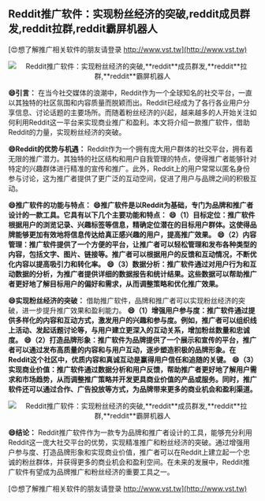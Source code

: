 ## **Reddit推广软件：实现粉丝经济的突破,**reddit**成员群发,**reddit**拉群,**reddit**霸屏机器人**

[😍想了解推广相关软件的朋友请登录 http://www.vst.tw](http://www.vst.tw)

 <center><img src="https://vst.tw/MP4/tuiguang/png/7.png" alt="Reddit推广软件：实现粉丝经济的突破,**reddit**成员群发,**reddit**拉群,**reddit**霸屏机器人"></center>

**😄引言：**
在当今社交媒体的浪潮中，Reddit作为一个全球知名的社交平台，一直以其独特的社区氛围和内容质量而脱颖而出。Reddit已经成为了各行各业用户分享信息、讨论话题的主要场所。而随着粉丝经济的兴起，越来越多的人开始关注如何利用Reddit这一平台来实现商业推广和盈利。本文将介绍一款推广软件，借助Reddit的力量，实现粉丝经济的突破。

**😄Reddit的优势与机遇：**
Reddit作为一个拥有庞大用户群体的社交平台，拥有着无限的推广潜力。其独特的社区结构和用户自我管理的特点，使得推广者能够针对特定的兴趣群体进行精准的宣传和推广。此外，Reddit上的用户常常以匿名身份参与讨论，这为推广者提供了更广泛的互动空间，促进了用户与品牌之间的积极互动。

**😄推广软件的功能与特点：**
**😄推广软件是以Reddit为基础，专门为品牌和推广者设计的一款工具。它具有以下几个主要功能和特点：**
**😄（1）目标定位：推广软件根据用户的浏览记录、兴趣标签等信息，精确定位潜在的目标用户群体。这使得品牌能够更加有效地将信息传达给真正感兴趣的用户，提高推广效果。**
**😄（2）内容管理：推广软件提供了一个方便的平台，让推广者可以轻松管理和发布各种类型的内容，包括文字、图片、链接等。推广者可以根据用户的反馈和互动情况，不断优化内容以提高吸引力和转化率。**
**😄（3）数据分析：推广软件通过对用户行为和互动数据的分析，为推广者提供详细的数据报告和统计结果。这些数据可以帮助推广者更好地了解目标用户的偏好和需求，从而调整策略和优化推广效果。**

**😄实现粉丝经济的突破：**
借助推广软件，品牌和推广者可以实现粉丝经济的突破，进一步提升推广效果和盈利能力。
**😄（1）增强用户参与度：推广软件通过提供多样化的内容和互动方式，激发用户的兴趣和参与度。例如，推广者可以组织线上活动、发起话题讨论等，与用户建立更深入的互动关系，增加粉丝数量和忠诚度。**
**😄（2）打造品牌形象：推广软件为品牌提供了一个展示和宣传的平台，推广者可以通过发布高质量的内容和与用户互动，逐步塑造积极的品牌形象。在Reddit这个社区中，优质内容和真诚互动是赢得用户信任和追随的关键。**
**😄（3）实现商业价值：推广软件通过数据分析和用户反馈，帮助推广者更好地了解用户需求和市场趋势，从而调整推广策略并开发更具商业价值的产品或服务。同时，推广软件还可以通过合作、广告投放等方式，为品牌带来更多的商业机会和盈利渠道。**

 <center><img src="https://vst.tw/MP4/tuiguang/png/4.png" alt="Reddit推广软件：实现粉丝经济的突破,**reddit**成员群发,**reddit**拉群,**reddit**霸屏机器人"></center>

**😄结论：**
Reddit推广软件作为一款专为品牌和推广者设计的工具，能够充分利用Reddit这一庞大社交平台的优势，实现精准推广和粉丝经济的突破。通过增强用户参与度、打造品牌形象和实现商业价值，推广者可以在Reddit上建立起一个忠诚的粉丝群体，并获得更多的商业机会和盈利空间。在未来的发展中，Reddit推广软件有望成为品牌推广和粉丝经济的重要工具之一。

[😍想了解推广相关软件的朋友请登录 http://www.vst.tw](http://www.vst.tw)



